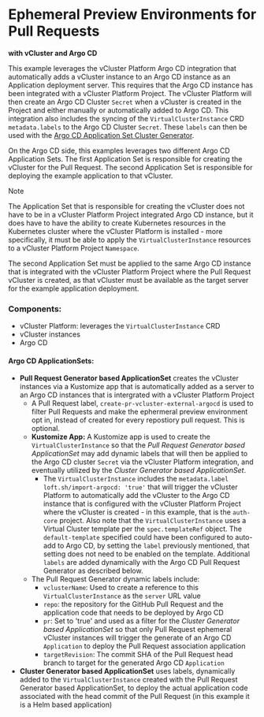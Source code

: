 # Ephemeral Preview Environments for Pull Requests 

**with vCluster and Argo CD**

This example leverages the vCluster Platform Argo CD integration that automatically adds a vCluster instance to an Argo CD instance as an Application deployment server. This requires that the Argo CD instance has been integrated with a vCluster Platform Project. The vCluster Platform will then create an Argo CD Cluster `Secret` when a vCluster is created in the Project and either manually or automatically added to Argo CD. This integration also includes the syncing of the `VirtualClusterInstance` CRD `metadata.labels` to the Argo CD Cluster `Secret`. These `labels` can then be used with the [Argo CD Application Set Cluster Generator](https://argo-cd.readthedocs.io/en/stable/operator-manual/applicationset/Generators-Cluster/#pass-additional-key-value-pairs-via-values-field).

On the Argo CD side, this examples leverages two different Argo CD Application Sets. The first Application Set is responsible for creating the vCluster for the Pull Request. The second Application Set is responsible for deploying the example application to that vCluster.

> [!NOTE]
> The Application Set that is responsible for creating the vCluster does not have to be in a vCluster Platform Project integrated Argo CD instance, but it does have to have the ability to create Kubernetes resources in the Kubernetes cluster where the vCluster Platform is installed - more specifically, it must be able to apply the `VirtualClusterInstance` resources to a vCluster Platform Project `Namespace`.
>
> The second Application Set must be applied to the same Argo CD instance that is integrated with the vCluster Platform Project where the Pull Request vCluster is created, as that vCluster must be available as the target server for the example application deployment.

### Components:
- vCluster Platform: leverages the `VirtualClusterInstance` CRD
- vCluster instances
- Argo CD
  
#### Argo CD ApplicationSets:
- **Pull Request Generator based ApplicationSet** creates the vCluster instances via a Kustomize app that is automatically added as a server to an Argo CD instances that is intergrated with a vCluster Platform Project
  - A Pull Request label, `create-pr-vcluster-external-argocd` is used to filter Pull Requests and make the ephermeral preview environment opt in, instead of created for every repostiory pull request. This is optional.
  - **Kustomize App:** A Kustomize app is used to create the `VirtualClusterInstance` so that the *Pull Request Generator based ApplicationSet* may add dynamic labels that will then be applied to the Argo CD cluster `Secret` via the vCluster Platform integration, and eventually utilized by the *Cluster Generator based ApplicationSet*.
    - The `VirtualClusterInstance` includes the `metadata.label` `loft.sh/import-argocd: 'true'` that will trigger the vCluster Platform to automatically add the vCluster to the Argo CD instance that is configured with the vCluster Platform Project where the vCluster is created - in this example, that is the `auth-core` project. Also note that the `VirtualClusterInstance` uses a Virtual Cluster template per the `spec.templateRef` object. The `default-template` specified could have been configured to auto-add to Argo CD, by setting the `label` previously mentioned, that setting does not need to be enabled on the template. Additional `labels` are added dynamically with the Argo CD Pull Request Generator as described below.
  - The Pull Request Generator dynamic labels include:
    - `vclusterName`: Used to create a reference to this `VirtualClusterInstance` as the `server` URL value
    - `repo`: the repository for the GitHub Pull Request and the application code that needs to be deployed by Argo CD
    - `pr`: Set to 'true' and used as a filter for the *Cluster Generator based ApplicationSet* so that only Pull Request ephemeral vCluster instances will trigger the generate of an Argo CD `Application` to deploy the Pull Request association application
    - `targetRevision`: The commit SHA of the Pull Request head branch to target for the generated Argo CD `Application`
- **Cluster Generator based ApplicationSet** uses labels, dynamically added to the `VirtualClusterInstance` created with the Pull Request Generator based ApplicationSet, to deploy the actual application code associated with the head commit of the Pull Request (in this example it is a Helm based application)

